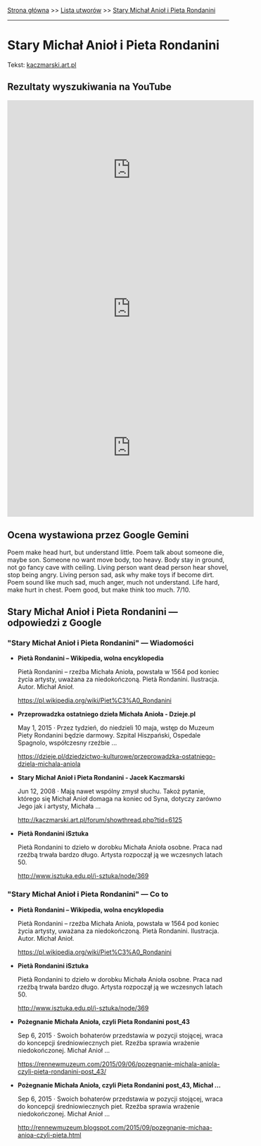 [Strona główna](../index.md) >> [Lista utworów](../list.md) >> [Stary Michał Anioł i Pieta Rondanini](559.md)

---

# Stary Michał Anioł i Pieta Rondanini

Tekst: [kaczmarski.art.pl](https://www.kaczmarski.art.pl/tworczosc/wiersze/stary-michal-aniol-i-pieta-rondanini/)

## Rezultaty wyszukiwania na YouTube

<iframe width="560" height="315" src="https://www.youtube.com/embed/FMtx4T2pU48?si=IdontcarewhotheIRSsendsImnotpayingtaxes" title="YouTube video player" frameborder="0" allow="accelerometer; autoplay; clipboard-write; encrypted-media; gyroscope; picture-in-picture; web-share" referrerpolicy="strict-origin-when-cross-origin" allowfullscreen></iframe>

<iframe width="560" height="315" src="https://www.youtube.com/embed/P3CXGJtAdAU?si=IdontcarewhotheIRSsendsImnotpayingtaxes" title="YouTube video player" frameborder="0" allow="accelerometer; autoplay; clipboard-write; encrypted-media; gyroscope; picture-in-picture; web-share" referrerpolicy="strict-origin-when-cross-origin" allowfullscreen></iframe>

<iframe width="560" height="315" src="https://www.youtube.com/embed/_LxUbnJpwnI?si=IdontcarewhotheIRSsendsImnotpayingtaxes" title="YouTube video player" frameborder="0" allow="accelerometer; autoplay; clipboard-write; encrypted-media; gyroscope; picture-in-picture; web-share" referrerpolicy="strict-origin-when-cross-origin" allowfullscreen></iframe>

## Ocena wystawiona przez Google Gemini

Poem make head hurt, but understand little. Poem talk about someone die, maybe son. Someone no want move body, too heavy. Body stay in ground, not go fancy cave with ceiling. Living person want dead person hear shovel, stop being angry. Living person sad, ask why make toys if become dirt. Poem sound like much sad, much anger, much not understand. Life hard, make hurt in chest. Poem good, but make think too much. 7/10.


## Stary Michał Anioł i Pieta Rondanini — odpowiedzi z Google

### "Stary Michał Anioł i Pieta Rondanini" — Wiadomości

- **Pietà Rondanini – Wikipedia, wolna encyklopedia**

    Pietà Rondanini – rzeźba Michała Anioła, powstała w 1564 pod koniec życia artysty, uważana za niedokończoną. Pietà Rondanini. Ilustracja. Autor. Michał Anioł. 

   <https://pl.wikipedia.org/wiki/Piet%C3%A0_Rondanini>
- **Przeprowadzka ostatniego dzieła Michała Anioła - Dzieje.pl**

    May 1, 2015  ·  Przez tydzień, do niedzieli 10 maja, wstęp do Muzeum Piety Rondanini będzie darmowy. Szpital Hiszpański, Ospedale Spagnolo, współczesny rzeźbie ... 

   <https://dzieje.pl/dziedzictwo-kulturowe/przeprowadzka-ostatniego-dziela-michala-aniola>
- **Stary Michał Anioł i Pieta Rondanini - Jacek Kaczmarski**

    Jun 12, 2008  ·  Mają nawet wspólny zmysł słuchu. Takoż pytanie, którego się Michał Anioł domaga na koniec od Syna, dotyczy zarówno Jego jak i artysty, Michała ... 

   <http://kaczmarski.art.pl/forum/showthread.php?tid=6125>
- **Pietà Rondanini  iSztuka**

    Pietà Rondanini to dzieło w dorobku Michała Anioła osobne. Praca nad rzeźbą trwała bardzo długo. Artysta rozpoczął ją we wczesnych latach 50. 

   <http://www.isztuka.edu.pl/i-sztuka/node/369>

### "Stary Michał Anioł i Pieta Rondanini" — Co to

- **Pietà Rondanini – Wikipedia, wolna encyklopedia**

    Pietà Rondanini – rzeźba Michała Anioła, powstała w 1564 pod koniec życia artysty, uważana za niedokończoną. Pietà Rondanini. Ilustracja. Autor. Michał Anioł. 

   <https://pl.wikipedia.org/wiki/Piet%C3%A0_Rondanini>
- **Pietà Rondanini  iSztuka**

    Pietà Rondanini to dzieło w dorobku Michała Anioła osobne. Praca nad rzeźbą trwała bardzo długo. Artysta rozpoczął ją we wczesnych latach 50. 

   <http://www.isztuka.edu.pl/i-sztuka/node/369>
- **Pożegnanie Michała Anioła, czyli Pieta Rondanini post_43**

    Sep 6, 2015  ·  Swoich bohaterów przedstawia w pozycji stojącej, wraca do koncepcji średniowiecznych piet. Rzeźba sprawia wrażenie niedokończonej. Michał Anioł ... 

   <https://rennewmuzeum.com/2015/09/06/pozegnanie-michala-aniola-czyli-pieta-rondanini-post_43/>
- **Pożegnanie Michała Anioła, czyli Pieta Rondanini post_43, Michał ...**

    Sep 6, 2015  ·  Swoich bohaterów przedstawia w pozycji stojącej, wraca do koncepcji średniowiecznych piet. Rzeźba sprawia wrażenie niedokończonej. Michał Anioł ... 

   <http://rennewmuzeum.blogspot.com/2015/09/pozegnanie-michaa-anioa-czyli-pieta.html>


